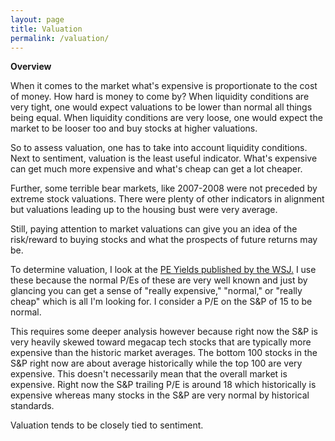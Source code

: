 ```yaml
---
layout: page
title: Valuation
permalink: /valuation/
---
```


<b>Overview</b>

When it comes to the market what's expensive is proportionate to the cost of money. How hard is
money to come by? When liquidity conditions are very tight, one would expect valuations to be lower
than normal all things being equal. When liquidity conditions are very loose, one would expect the market to be looser too and buy stocks at higher valuations.

So to assess valuation, one has to take into account liquidity conditions. Next to sentiment, valuation is the least useful indicator. What's expensive can get much more expensive and what's cheap can get a lot cheaper.

Further, some terrible bear markets, like 2007-2008 were not preceded by extreme stock valuations. There were plenty of other indicators in alignment but valuations leading up to the housing bust were very average.

Still, paying attention to market valuations can give you an idea of the risk/reward to buying stocks and what the prospects of future returns may be.

To determine valuation, I look at the <a href="https://www.wsj.com/market-data/stocks/peyields" target="_blank">PE Yields published by the WSJ.</a> I use these because the normal P/Es of these are very well known and just by glancing you can get a sense of "really expensive," "normal,"  or "really cheap" which is all I'm looking for. I consider a P/E on the S&P of 15 to be normal.

This requires some deeper analysis however because right now the S&P is very heavily skewed toward megacap tech stocks that are typically more expensive than the historic market averages. The bottom 100 stocks in the S&P right now are about average historically while the top 100 are very expensive. This doesn't necessarily mean that the overall market is expensive. Right now the S&P trailing P/E is around 18 which historically is expensive whereas many stocks in the S&P are very normal by historical standards.

Valuation tends to be closely tied to sentiment.

